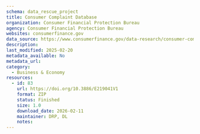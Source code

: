 ```yaml
---
schema: data_rescue_project 
title: Consumer Complaint Database
organization: Consumer Financial Protection Bureau
agency: Consumer Financial Protection Bureau
websites: consumerfinance.gov
data_source: https://www.consumerfinance.gov/data-research/consumer-complaints/
description: 
last_modified: 2025-02-20
metadata_available: No
metadata_url: 
category:
  - Business & Economy 
resources:
  - id: 83
    url: https://doi.org/10.3886/E219041V1
    format: ZIP
    status: Finished
    size: 1.0
    download_date: 2026-02-11
    maintainer: DRP, DL
    notes: 
---
```

